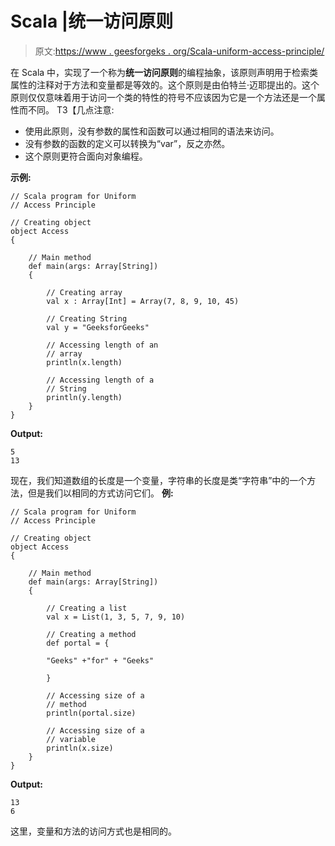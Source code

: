 # Scala |统一访问原则

> 原文:[https://www . geesforgeks . org/Scala-uniform-access-principle/](https://www.geeksforgeeks.org/scala-uniform-access-principle/)

在 Scala 中，实现了一个称为**统一访问原则**的编程抽象，该原则声明用于检索类属性的注释对于方法和变量都是等效的。这个原则是由伯特兰·迈耶提出的。这个原则仅仅意味着用于访问一个类的特性的符号不应该因为它是一个方法还是一个属性而不同。
T3【几点注意:

*   使用此原则，没有参数的属性和函数可以通过相同的语法来访问。
*   没有参数的函数的定义可以转换为“var”，反之亦然。
*   这个原则更符合面向对象编程。

**示例:**

```
// Scala program for Uniform
// Access Principle

// Creating object
object Access
{

    // Main method
    def main(args: Array[String])
    {

        // Creating array
        val x : Array[Int] = Array(7, 8, 9, 10, 45)

        // Creating String
        val y = "GeeksforGeeks"

        // Accessing length of an 
        // array
        println(x.length)

        // Accessing length of a
        // String
        println(y.length)
    }
}
```

**Output:**

```
5
13

```

现在，我们知道数组的长度是一个变量，字符串的长度是类“字符串”中的一个方法，但是我们以相同的方式访问它们。
**例:**

```
// Scala program for Uniform
// Access Principle

// Creating object
object Access
{

    // Main method
    def main(args: Array[String])
    {

        // Creating a list
        val x = List(1, 3, 5, 7, 9, 10)

        // Creating a method
        def portal = {

        "Geeks" +"for" + "Geeks"

        }

        // Accessing size of a
        // method
        println(portal.size)

        // Accessing size of a
        // variable
        println(x.size)
    }
}
```

**Output:**

```
13
6

```

这里，变量和方法的访问方式也是相同的。